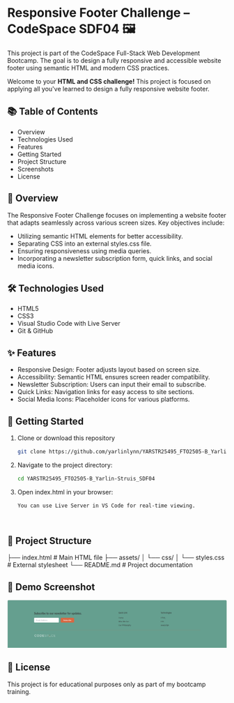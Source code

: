 # Responsive Footer Challenge – CodeSpace SDF04 🖼️

This project is part of the CodeSpace Full-Stack Web Development Bootcamp. The goal is to design a fully responsive and accessible website footer using semantic HTML and modern CSS practices.

Welcome to your **HTML and CSS challenge!** This project is focused on applying all you've learned to design a fully responsive website footer.  

## 📚 Table of Contents
- Overview
- Technologies Used
- Features
- Getting Started
- Project Structure
- Screenshots
- License

## 📝 Overview
The Responsive Footer Challenge focuses on implementing a website footer that adapts seamlessly across various screen sizes. Key objectives include:
- Utilizing semantic HTML elements for better accessibility.
- Separating CSS into an external styles.css file.
- Ensuring responsiveness using media queries.
- Incorporating a newsletter subscription form, quick links, and social media icons.

## 🛠️ Technologies Used
- HTML5
- CSS3
- Visual Studio Code with Live Server
- Git & GitHub

## ✨ Features
- Responsive Design: Footer adjusts layout based on screen size.
- Accessibility: Semantic HTML ensures screen reader compatibility.
- Newsletter Subscription: Users can input their email to subscribe.
- Quick Links: Navigation links for easy access to site sections.
- Social Media Icons: Placeholder icons for various platforms.

## 🚀 Getting Started
1. Clone or download this repository
    ```bash
    git clone https://github.com/yarlinlynn/YARSTR25495_FTO2505-B_Yarlin-Struis_SDF04.git
2. Navigate to the project directory:
    ```bash
    cd YARSTR25495_FTO2505-B_Yarlin-Struis_SDF04
3. Open index.html in your browser:
    ```bash
    You can use Live Server in VS Code for real-time viewing.
</br>

## 📁 Project Structure
├── index.html                # Main HTML file
├── assets/
│   └── css/
│       └── styles.css        # External stylesheet
└── README.md                 # Project documentation

## 📸 Demo Screenshot
![alt text](assets/images/responsive-desktop.png)

## 📄 License
This project is for educational purposes only as part of my bootcamp training.
